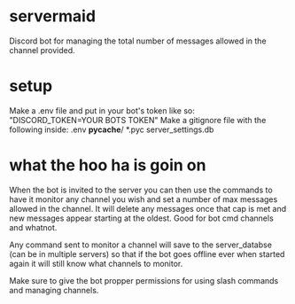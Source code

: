# servermaid
Discord bot for managing the total number of messages allowed in the channel provided.

# setup
Make a .env file and put in your bot's token like so: "DISCORD_TOKEN=YOUR BOTS TOKEN"
Make a gitignore file with the following inside:
.env
__pycache__/
*.pyc
server_settings.db 

# what the hoo ha is goin on
When the bot is invited to the server you can then use the commands to have it monitor any channel you wish and set a number of max messages allowed in the channel. It will delete any messages once that cap is met and new messages appear starting at the oldest. Good for bot cmd channels and whatnot.

Any command sent to monitor a channel will save to the server_databse (can be in multiple servers) so that if the bot goes offline ever when started again it will still know what channels to monitor.

Make sure to give the bot propper permissions for using slash commands and managing channels.
